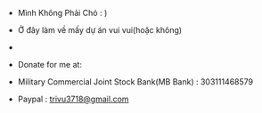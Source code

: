 - Mình Không Phải Chó : )
- Ở đây làm về mấy dự án vui vui(hoặc không)

-
- Donate for me at:
- Military Commercial Joint Stock Bank(MB Bank) : 303111468579
- Paypal : trivu3718@gmail.com
